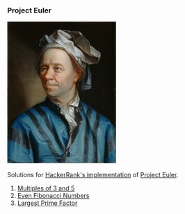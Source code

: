 ### Project Euler

<img src="Leonhard_Euler.jpg" width="250">

Solutions for [HackerRank's implementation](https://www.hackerrank.com/contests/projecteuler/challenges) of [Project Euler](https://projecteuler.net).

1. [Multiples of 3 and 5](/solutions/001_multiples_of_3_and_5.py)
2. [Even Fibonacci Numbers](/solutions/002_even_fibonacci_numbers.py)
3. [Largest Prime Factor](/solutions/003_largest_prime_factor.py)
